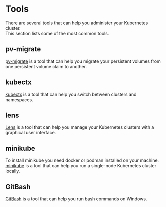 # Tools
There are several tools that can help you administer your Kubernetes cluster.  
This section lists some of the most common tools.

## pv-migrate
[pv-migrate](https://github.com/utkuozdemir/pv-migrate) is a tool that can help you migrate your persistent volumes from one persistent volume claim to another.

## kubectx
[kubectx](https://github.com/ahmetb/kubectx) is a tool that can help you switch between clusters and namespaces.

## lens
[Lens](https://k8slens.dev/) is a tool that can help you manage your Kubernetes clusters with a graphical user interface.

## minikube
To install minikube you need docker or podman installed on your machine.
[minikube](https://minikube.sigs.k8s.io/) is a tool that can help you run a single-node Kubernetes cluster locally.

## GitBash
[GitBash](https://gitforwindows.org/) is a tool that can help you run bash commands on Windows.
